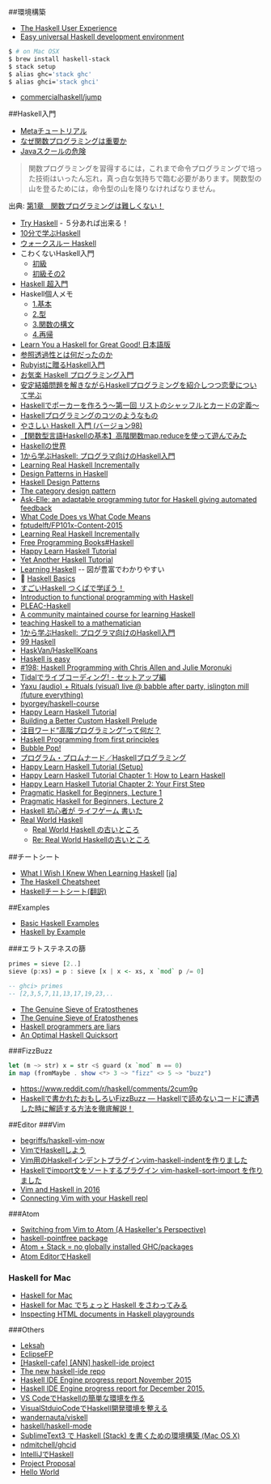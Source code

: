 ##環境構築
* [The Haskell User Experience](http://rickdzekman.com/thoughts/the-haskell-user-experience/)
* [Easy universal Haskell development environment](http://achernyak.me/universal-haskell-dev-enviornment)

```bash
$ # on Mac OSX
$ brew install haskell-stack
$ stack setup
$ alias ghc='stack ghc'
$ alias ghci='stack ghci'
```

* [commercialhaskell/jump](https://github.com/commercialhaskell/jump)

##Haskell入門
* [Metaチュートリアル](https://wiki.haskell.org/Meta%E3%83%81%E3%83%A5%E3%83%BC%E3%83%88%E3%83%AA%E3%82%A2%E3%83%AB)
* [なぜ関数プログラミングは重要か](http://www.sampou.org/haskell/article/whyfp.html)
* [Javaスクールの危険](http://local.joelonsoftware.com/wiki/Java%E3%82%B9%E3%82%AF%E3%83%BC%E3%83%AB%E3%81%AE%E5%8D%B1%E9%99%BA)

> 関数プログラミングを習得するには，これまで命令プログラミングで培った技術はいったん忘れ，真っ白な気持ちで臨む必要があります。関数型の山を登るためには，命令型の山を降りなければなりません。

出典: [第1章　関数プログラミングは難しくない！](http://gihyo.jp/dev/feature/01/functional-prog/0001)

* [Try Haskell](https://tryhaskell.org/) - ５分あれば出来る！
* [10分で学ぶHaskell](https://wiki.haskell.org/10%E5%88%86%E3%81%A7%E5%AD%A6%E3%81%B6Haskell)
* [ウォークスルー Haskell](http://walk.wgag.net/haskell/)
* こわくないHaskell入門
  * [初級](http://qiita.com/arowM/items/9ebfb7cafecd99290663)
  * [初級その2](http://qiita.com/arowM/items/33245802f9305a73082e)
* [Haskell 超入門](http://qiita.com/7shi/items/145f1234f8ec2af923ef)
* Haskell個人メモ
  * [1.基本](http://qiita.com/YusukeHosonuma/items/41ad9346b6e3a4d3789c)
  * [2.型](http://qiita.com/YusukeHosonuma/items/b115de430aa0d3fc9205)
  * [3.関数の構文](http://qiita.com/YusukeHosonuma/items/5da9847db16d33f27a06)
  * [4.再帰](http://qiita.com/YusukeHosonuma/items/c22171dae82430aa9504)
* [Learn You a Haskell for Great Good! 日本語版](https://moutend.github.io/jlyhgg/)
* [参照透過性とは何だったのか](http://www.slideshare.net/RuiccRail/haskell-day2012)
* [Rubyistに贈るHaskell入門](http://qiita.com/techno-tanoC/items/1549d0efc044faf16c36)
* [お気楽 Haskell プログラミング入門](http://www.geocities.jp/m_hiroi/func/haskell.html)
* [安定結婚問題を解きながらHaskellプログラミングを紹介しつつ恋愛について学ぶ](http://qiita.com/cutsea110/items/27d9f6db834b70e52dd9)
* [Haskellでポーカーを作ろう〜第一回 リストのシャッフルとカードの定義〜](http://tune.hateblo.jp/entry/2015/05/12/023112)
* [Haskellプログラミングのコツのようなもの](http://qiita.com/nobsun/items/ed33c22203734e706e9b)
* [やさしい Haskell 入門 (バージョン98)](http://www.sampou.org/haskell/tutorial-j/index.html)
* [【関数型言語Haskellの基本】高階関数map,reduceを使って遊んでみた](https://codeiq.jp/magazine/2016/02/31747/)
* [Haskellの世界](https://skami.iocikun.jp/computer/haskell)
* [1から学ぶHaskell: プログラマ向けのHaskell入門](https://skami.iocikun.jp/computer/haskell/web_lecture/for_programmer/)
* [Learning Real Haskell Incrementally](http://begriffs.com/posts/2015-10-24-learning-haskell-incrementally.html)
* [Design Patterns in Haskell](http://blog.ezyang.com/2010/05/design-patterns-in-haskel/)
* [Haskell Design Patterns](https://www.packtpub.com/application-development/haskell-design-patterns)
* [The category design pattern](http://www.haskellforall.com/2012/08/the-category-design-pattern.html)
* [Ask-Elle: an adaptable programming tutor for Haskell giving automated feedback](http://www.cs.uu.nl/research/techreps/repo/CS-2015/2015-019.pdf)
* [What Code Does vs What Code Means](http://begriffs.com/posts/2015-12-26-what-code-means.html)
* [fptudelft/FP101x-Content-2015](https://github.com/fptudelft/FP101x-Content-2015)
* [Learning Real Haskell Incrementally](http://begriffs.com/posts/2015-10-24-learning-haskell-incrementally.html)
* [Free Programming Books#Haskell](https://github.com/vhf/free-programming-books/blob/master/free-programming-books.md#haskell)
* [Happy Learn Haskell Tutorial](http://www.happylearnhaskelltutorial.com/)
* [Yet Another Haskell Tutorial](http://www.umiacs.umd.edu/~hal/docs/daume02yaht.pdf)
* [Learning Haskell](http://learn.hfm.io/) -- 図が豊富でわかりやすい
* 🎥 [Haskell Basics](http://www.sonarlearning.co.uk/coursepage.php?topic=desktop&course=haskell-basics)
* [すごいHaskell つくばで学ぼう！](https://github.com/nushio3/learn-haskell)
* [Introduction to functional programming with Haskell](https://ocramz.github.io/haskell/tutorials/2015/08/21/haskell-tut-v1.html)
* [PLEAC-Haskell](http://pleac.sourceforge.net/pleac_haskell/index.html)
* [A community maintained course for learning Haskell](http://openhaskell.com/)
* [teaching Haskell to a mathematician](http://cs-syd.eu/posts/2016-02-07-teaching-haskell-to-a-mathematician.html)
* [1から学ぶHaskell: プログラマ向けのHaskell入門](https://skami.iocikun.jp/computer/haskell/web_lecture/for_programmer/)
* [99 Haskell](http://www.99haskell.org/)
* [HaskVan/HaskellKoans](https://github.com/HaskVan/HaskellKoans)
* [Haskell is easy](http://haskelliseasy.readthedocs.org/en/latest/)
* [#198: Haskell Programming with Chris Allen and Julie Moronuki](https://changelog.com/198/)
* [Tidalでライブコーディング! - セットアップ編](http://qiita.com/yoppa/items/41805cc6af62b1047a34)
* [Yaxu (audio) + Rituals (visual) live @ babble after party, islington mill (future everything)](https://www.youtube.com/watch?v=fIuqDKzYBzc)
* [byorgey/haskell-course](https://github.com/byorgey/haskell-course)
* [Happy Learn Haskell Tutorial](http://www.happylearnhaskelltutorial.com/)
* [Building a Better Custom Haskell Prelude](http://www.stephendiehl.com/posts/protolude.html)
* [注目ワード“高階プログラミング”って何だ？](http://ascii.jp/elem/000/000/157/157495/)
* [Haskell Programming from first principles](http://haskellbook.com/)
* [Bubble Pop!](http://chrisuehlinger.com/LambdaBubblePop/)
* [プログラム・プロムナード／Haskellプログラミング](https://www.ipsj.or.jp/magazine/promenade.html)
* [Happy Learn Haskell Tutorial (Setup)](https://www.youtube.com/watch?v=8dPTG_bxvSI)
* [Happy Learn Haskell Tutorial Chapter 1: How to Learn Haskell](https://www.youtube.com/watch?v=S8I7aKCjpJ8)
* [Happy Learn Haskell Tutorial Chapter 2: Your First Step](https://www.youtube.com/watch?v=4Tfkx6iJK7s)
* [Pragmatic Haskell for Beginners, Lecture 1](https://begriffs.com/posts/2016-05-14-pragmatic-haskell-1.html)
* [Pragmatic Haskell for Beginners, Lecture 2](https://begriffs.com/posts/2016-06-01-pragmatic-haskell-2.html)
* [Haskell 初心者が ライフゲーム 書いた](http://qiita.com/DUxCA/items/9facbd4fe4937650e1f4)
* [Real World Haskell](http://book.realworldhaskell.org/read/)
  * [Real World Haskell の古いところ](http://d.hatena.ne.jp/kazu-yamamoto/20140206/1391666962)
  * [Re: Real World Haskellの古いところ](http://maoe.hatenadiary.jp/entry/2014/02/06/195156)
  
##チートシート
* [What I Wish I Knew When Learning Haskell](http://www.stephendiehl.com/what/) [[ja](https://github.com/Kinokkory/wiwinwlh-jp/wiki)]
* [The Haskell Cheatsheet](http://cheatsheet.codeslower.com/)
* [Haskellチートシート(翻訳)](http://qiita.com/techno-tanoC/items/1fa1c65db08da2440fc4)

##Examples
* [Basic Haskell Examples](http://www.haskellforall.com/2015/10/basic-haskell-examples.html)
* [Haskell by Example](http://lotz84.github.io/haskellbyexample/)

###エラトステネスの篩

```haskell
primes = sieve [2..]
sieve (p:xs) = p : sieve [x | x <- xs, x `mod` p /= 0]

-- ghci> primes
-- [2,3,5,7,11,13,17,19,23,..
```

* [The Genuine Sieve of Eratosthenes](http://www.cs.hmc.edu/~oneill/papers/Sieve-JFP.pdf)
* [The Genuine Sieve of Eratosthenes](http://vicarie.in/posts/sieve-of-eratos.html)
* [Haskell programmers are liars](http://www.garrisonjensen.com/2015/05/13/haskell-programs-are-lies.html)
* [An Optimal Haskell Quicksort](https://gautamcgoel.wordpress.com/2015/08/27/an-optimal-haskell-quicksort/)

###FizzBuzz

```hs
let (m ~> str) x = str <$ guard (x `mod` m == 0)
in map (fromMaybe . show <*> 3 ~> "fizz" <> 5 ~> "buzz")
```

* <https://www.reddit.com/r/haskell/comments/2cum9p>
* [Haskellで書かれたおもしろいFizzBuzz ― Haskellで読めないコードに遭遇した時に解読する方法を徹底解説！](http://itchyny.hatenablog.com/entry/2015/12/27/150000)

##Editor
###Vim
* [begriffs/haskell-vim-now](https://github.com/begriffs/haskell-vim-now?hr=2)
* [VimでHaskellしよう](http://qiita.com/yukiasai/items/92a2b343b6519b38f402)
* [Vim用のHaskellインデントプラグインvim-haskell-indentを作りました](http://itchyny.hatenablog.com/entry/2015/10/30/000000)
* [Haskellでimport文をソートするプラグイン vim-haskell-sort-import を作りました](http://itchyny.hatenablog.com/entry/2016/01/23/190000)
* [Vim and Haskell in 2016](http://www.stephendiehl.com/posts/vim_2016.html)
* [Connecting Vim with your Haskell repl](http://begriffs.com/posts/2013-08-19-connecting-vim-with-your-haskell-repl.html)

###Atom
* [Switching from Vim to Atom (A Haskeller's Perspective)](http://edsko.net/2015/03/07/vim-to-atom/)
* [haskell-pointfree package](https://atom.io/packages/haskell-pointfree)
* [Atom + Stack = no globally installed GHC/packages](http://blog.nikosbaxevanis.com/2016/05/19/atom-and-stack-no-globally-installed-ghc-and-packages/)
* [Atom EditorでHaskell](http://qiita.com/eielh/items/b2e85f8ea4c6cdb8012d)

### Haskell for Mac
* [Haskell for Mac](http://haskellformac.com/)
* [Haskell for Mac でちょっと Haskell をさわってみる](http://qiita.com/usamik26/items/d99bf694150a549b5078)
* [Inspecting HTML documents in Haskell playgrounds](http://blog.haskellformac.com/blog/inspecting-html-documents-in-haskell-playgrounds)

###Others
* [Leksah](http://leksah.org/)
* [EclipseFP](http://eclipsefp.github.io/)
* [[Haskell-cafe] [ANN] haskell-ide project](https://mail.haskell.org/pipermail/haskell-cafe/2015-October/121875.html)
* [The new haskell-ide repo](https://www.fpcomplete.com/blog/2015/10/new-haskell-ide-repo)
* [Haskell IDE Engine progress report November 2015](https://github.com/haskell/haskell-ide-engine/blob/master/docs/Report-2015-11.md)
* [Haskell IDE Engine progress report for December 2015.](https://github.com/haskell/haskell-ide-engine/blob/master/docs/Report-2015-12.md)
* [VS CodeでHaskellの簡単な環境を作る](http://azaika.hateblo.jp/entry/2015/12/19/151554)
* [VisualStduioCodeでHaskell開発環境を整える](http://qiita.com/DUxCA/items/8e7a68ffee522bdd8918)
* [wandernauta/viskell](https://github.com/wandernauta/viskell)
* [haskell/haskell-mode](https://github.com/haskell/haskell-mode)
* [SublimeText3 で Haskell (Stack) を書くための環境構築 (Mac OS X)](http://qiita.com/algas/items/77c7f6455f8106c1a9e8)
* [ndmitchell/ghcid](https://github.com/ndmitchell/ghcid)
* [IntelliJでHaskell](http://qiita.com/eielh/items/f121fbd2def8c887405f)
* [Project Proposal](http://stefanj.me/funblocks/2016/05/23/project-proposal/)
* [Hello World](http://stefanj.me/funblocks/2016/05/24/hello-world/)
